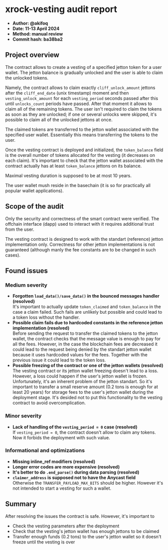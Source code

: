 # xrock-vesting audit report
* **Author: @akifoq**
* **Date: 11-13 April 2024**
* **Method: manual review**
* **Commit hash: ba38ba2**

## Project overview
The contract allows to create a vesting of a specified jetton token for a user wallet. The jetton balance is gradually unlocked and the user is able to claim the unlocked tokens.

Namely, the contract allows to claim exactly `cliff_unlock_amount` jettons after the `cliff_end_date` (unix timestamp) moment and then `vesting_unlock_amount` for each `vesting_period` seconds passed after this until `unlocks_count` periods have passed. After that moment it allows to claim all of the remaining tokens. The user isn't required to claim the tokens as soon as they are unlocked; if one or several unlocks were skipped, it's possible to claim all of the unlocked jettons at once.

The claimed tokens are transferred to the jetton wallet associated with the specified user wallet. Essentially this means transferring the tokens to the user.

Once the vesting contract is deployed and initialized, the `token_balance` field is the overall number of tokens allocated for the vesting (it decreases on each claim). It's important to check that the jetton wallet associated with the contract actually has at least `token_balance` jettons on its balance. 

Maximal vesting duration is supposed to be at most 10 years.

The user wallet mush reside in the basechain (it is so for practically all popular wallet applications).

## Scope of the audit
Only the security and correctness of the smart contract were verified. The offchain interface (dapp) used to interact with it requires additional trust from the user.

The vesting contract is designed to work with the standart (reference) jetton implementation only. Correctness for other jetton implementations is not guaranteed (although manly the fee constants are to be changed in such cases).

## Found issues

### Medium severity
* **Forgotten `load_data()/save_data()` in the bounced messages handler (resolved)**\
  It's important to actually update `token_claimed` and `token_balance` in the case a claim failed. Such fails are unlikely but possible and could lead to a token loss without the handler.
* **Possible claim fails due to hardcoded constants in the reference jetton implementation (resolved)**\
  Before sending the request to transfer the claimed tokens to the jetton wallet, the contract checks that the message value is enough to pay for all the fees. However, in the case the blockchain fees are decreased it could lead to the request being denied by the standart jetton wallet because it uses hardcoded values for the fees. Together with the previous issue it could lead to the token loss.
* **Possible freezing of the contract or one of the jetton wallets (resolved)**\
  The vesting contract or its jetton wallet freezing doesn't lead to a loss. However, a loss could happen if the user's jetton wallet is frozen. Unfortunately, it's an inherent problem of the jetton standart. So it's important to transfer a small reserve amount (0.2 tons is enough for at least 20 years) for storage fees to the user's jetton wallet during the deployment stage. It's desided not to put this functionality to the vesting contract to avoid overcomplication.

### Minor severity
* **Lack of handling of the `vesting_period = 0` case (resolved)**\
  If `vesting_period = 0`, the contract doesn't allow to claim any tokens. Now it forbids the deployment with such value.

### Informational and optimizations
* **Missing inline_ref modifiers (resolved)**
* **Longer error codes are more expensive (resolved)**
* **It's better to do `.end_parse()` during data parsing (resolved)**
* **`claimer_address` is supposed not to have the Anycast field**\
  Otherwise the `TRANSFER_PAYLOAD_MAX_BITS` should be higher. However it's not intended to start a vesting for such a wallet.

## Summary
After resolving the issues the contract is safe. However, it's important to 
* Check the vesting parameters after the deployment
* Check that the vesting's jetton wallet has enough jettons to be claimed
* Transfer enough funds (0.2 tons) to the user's jetton wallet so it doesn't freeze until the vesting is over